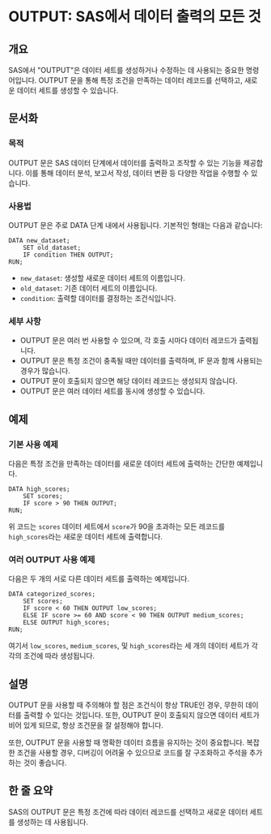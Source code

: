 <!--
Meta Description: # OUTPUT: SAS에서 데이터 출력의 모든 것 ## 개요 SAS에서 "OUTPUT"은 데이터 세트를 생성하거나 수정하는 데 사용되는 중요한 명령어입니다. OUTPUT 문을 통해 특정 조건을 만족하는 데이터 레코드를 선택하고, 새로운 데이터 세트를 생성할 수 있습니...
Meta Keywords: 데이터, output, 세트를, 새로운, 데이터를
-->

# OUTPUT: SAS에서 데이터 출력의 모든 것

## 개요
SAS에서 "OUTPUT"은 데이터 세트를 생성하거나 수정하는 데 사용되는 중요한 명령어입니다. OUTPUT 문을 통해 특정 조건을 만족하는 데이터 레코드를 선택하고, 새로운 데이터 세트를 생성할 수 있습니다.

## 문서화

### 목적
OUTPUT 문은 SAS 데이터 단계에서 데이터를 출력하고 조작할 수 있는 기능을 제공합니다. 이를 통해 데이터 분석, 보고서 작성, 데이터 변환 등 다양한 작업을 수행할 수 있습니다.

### 사용법
OUTPUT 문은 주로 DATA 단계 내에서 사용됩니다. 기본적인 형태는 다음과 같습니다:

```sas
DATA new_dataset;
    SET old_dataset;
    IF condition THEN OUTPUT;
RUN;
```

- `new_dataset`: 생성할 새로운 데이터 세트의 이름입니다.
- `old_dataset`: 기존 데이터 세트의 이름입니다.
- `condition`: 출력할 데이터를 결정하는 조건식입니다.

### 세부 사항
- OUTPUT 문은 여러 번 사용할 수 있으며, 각 호출 시마다 데이터 레코드가 출력됩니다.
- OUTPUT 문은 특정 조건이 충족될 때만 데이터를 출력하며, IF 문과 함께 사용되는 경우가 많습니다.
- OUTPUT 문이 호출되지 않으면 해당 데이터 레코드는 생성되지 않습니다.
- OUTPUT 문은 여러 데이터 세트를 동시에 생성할 수 있습니다.

## 예제

### 기본 사용 예제
다음은 특정 조건을 만족하는 데이터를 새로운 데이터 세트에 출력하는 간단한 예제입니다.

```sas
DATA high_scores;
    SET scores;
    IF score > 90 THEN OUTPUT;
RUN;
```
위 코드는 `scores` 데이터 세트에서 `score`가 90을 초과하는 모든 레코드를 `high_scores`라는 새로운 데이터 세트에 출력합니다.

### 여러 OUTPUT 사용 예제
다음은 두 개의 서로 다른 데이터 세트를 출력하는 예제입니다.

```sas
DATA categorized_scores;
    SET scores;
    IF score < 60 THEN OUTPUT low_scores;
    ELSE IF score >= 60 AND score < 90 THEN OUTPUT medium_scores;
    ELSE OUTPUT high_scores;
RUN;
```
여기서 `low_scores`, `medium_scores`, 및 `high_scores`라는 세 개의 데이터 세트가 각각의 조건에 따라 생성됩니다.

## 설명
OUTPUT 문을 사용할 때 주의해야 할 점은 조건식이 항상 TRUE인 경우, 무한히 데이터를 출력할 수 있다는 것입니다. 또한, OUTPUT 문이 호출되지 않으면 데이터 세트가 비어 있게 되므로, 항상 조건문을 잘 설정해야 합니다.

또한, OUTPUT 문을 사용할 때 명확한 데이터 흐름을 유지하는 것이 중요합니다. 복잡한 조건을 사용할 경우, 디버깅이 어려울 수 있으므로 코드를 잘 구조화하고 주석을 추가하는 것이 좋습니다.

## 한 줄 요약
SAS의 OUTPUT 문은 특정 조건에 따라 데이터 레코드를 선택하고 새로운 데이터 세트를 생성하는 데 사용됩니다.